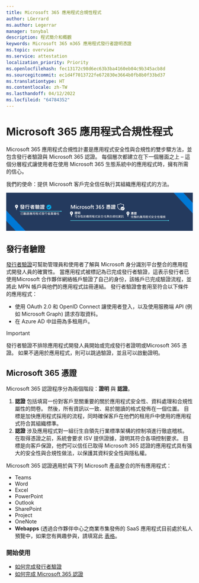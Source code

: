 ```yaml
---
title: Microsoft 365 應用程式合規性程式
author: LGerrard
ms.author: Legerrar
manager: tonybal
description: 程式簡介和概觀
keywords: Microsoft 365 m365 應用程式發行者證明憑證
ms.topic: overview
ms.service: attestation
localization_priority: Priority
ms.openlocfilehash: fec13172c98d6ec63b3ba4160eb04c9b345acb8d
ms.sourcegitcommit: ec1d4f7013722fe672830e3664b0fb8b0f33bd37
ms.translationtype: HT
ms.contentlocale: zh-TW
ms.lasthandoff: 04/12/2022
ms.locfileid: "64784352"
---
```

# <a name="microsoft-365-app-compliance-program"></a>Microsoft 365 應用程式合規性程式

Microsoft 365 應用程式合規性計畫是應用程式安全性與合規性的雙步驟方法，並包含發行者驗證與 Microsoft 365 認證。 每個層次都建立在下一個層面之上 – 這個分層程式讓使用者在使用 Microsoft 365 生態系統中的應用程式時，擁有所需的信心。  

我們的使命：提供 Microsoft 客戶完全信任執行其組織應用程式的方法。

![2 層漸進式方法來實現應用程式合規性](media/Microsoft365AppComplianceBanner.png)

## <a name="publisher-verification"></a>發行者驗證

[發行者驗證](/azure/active-directory/develop/publisher-verification-overview)可幫助管理員和使用者了解與 Microsoft 身分識別平台整合的應用程式開發人員的確實性。 當應用程式被標記為已完成發行者驗證，這表示發行者已使用Microsoft 合作夥伴網絡帳戶驗證了自己的身份，該帳戶已完成驗證流程，並將此 MPN 帳戶與他們的應用程式註冊連結。
發行者驗證會套用至符合以下條件的應用程式：  
- 使用 OAuth 2.0 和 OpenID Connect 讓使用者登入，以及使用服務端 API (例如 Microsoft Graph) 請求存取資料。 
- 在 Azure AD 中註冊為多租用戶。  

> [!IMPORTANT]
> 發行者驗證不排除應用程式開發人員開始或完成發行者證明或Microsoft 365 憑證。 如果不適用於應用程式，則可以跳過驗證，並且可以啟動證明。

## <a name="microsoft-365-certification"></a>Microsoft 365 憑證
Microsoft 365 認證程序分為兩個階段：**證明** 與 **認證**。
1.  **認證** 包括填寫一份對客戶至關重要的關於應用程式安全性、資料處理和合規性屬性的問卷。 然後，所有資訊以一致、易於閱讀的格式發佈在一個位置。 目標是加快應用程式採用的流程，同時確保客戶在他們的租用戶中使用的應用程式符合其組織標準。
1.  **認證** 涉及應用程式對一組衍生自領先行業標準架構的控制項進行徹底稽核。 在取得憑證之前，系統會要求 ISV 提供證據，證明其符合各項控制要求。 目標是向客戶保證，他們可以信任已取得 Microsoft 365 認證的應用程式具有强大的安全性與合規性做法，以保護其資料安全性與隱私權。


Microsoft 365 認證適用於與下列 Microsoft 產品整合的所有應用程式：
-   Teams
-   Word
-   Excel
-   PowerPoint 
-   Outlook
- SharePoint
- Project
- OneNote
- **Webapps** (透過合作夥伴中心之商業市集發佈的 SaaS 應用程式目前處於私人預覽中，如果您有興趣參與，請填寫此 [表格](https://forms.microsoft.com/Pages/ResponsePage.aspx?id=v4j5cvGGr0GRqy180BHbR3Om82jEdWlAkFiVJRhmM_xUQkY0SjVVOVVLR0RUN0RYNlRWMDRTSjVQRy4u)。

### <a name="get-started"></a>開始使用
- [如何完成發行者驗證](/azure/active-directory/develop/mark-app-as-publisher-verified)
- [如何完成 Microsoft 365 認證](/microsoft-365-app-certification/docs/certification)

